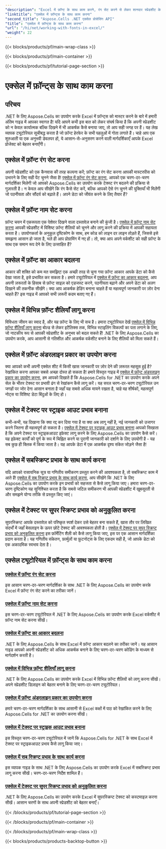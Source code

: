 ```yaml
---
"description": "Excel में फ़ॉन्ट के साथ काम करने, रंग सेट करने से लेकर शानदार स्प्रेडशीट के लिए शैलियाँ लागू करने तक के ट्यूटोरियल के साथ Aspose.Cells for .NET की शक्ति को अनलॉक करें।"
"linktitle": "एक्सेल में फ़ॉन्ट्स के साथ काम करना"
"second_title": "Aspose.Cells .NET एक्सेल प्रोसेसिंग API"
"title": "एक्सेल में फ़ॉन्ट्स के साथ काम करना"
"url": "/hi/net/working-with-fonts-in-excel/"
"weight": 22
---
```


{{< blocks/products/pf/main-wrap-class >}}

{{< blocks/products/pf/main-container >}}

{{< blocks/products/pf/tutorial-page-section >}}

# एक्सेल में फ़ॉन्ट्स के साथ काम करना

## परिचय

.NET के लिए Aspose.Cells का उपयोग करके Excel में फ़ॉन्ट्स को मास्टर करने के बारे में हमारी अंतिम गाइड में आपका स्वागत है! यदि आपने कभी इस बात को लेकर संघर्ष किया है कि अपनी स्प्रेडशीट को न केवल कार्यात्मक बल्कि दिखने में भी आकर्षक कैसे बनाया जाए, तो आप सही जगह पर हैं। यह लेख व्यापक ट्यूटोरियल सूचीबद्ध करता है जो फ़ॉन्ट हेरफेर के सभी पहलुओं में गोता लगाते हैं। चाहे आप एक शुरुआती या एक अनुभवी डेवलपर हों, ये आसान-से-अनुसरण करने वाली मार्गदर्शिकाएँ आपके Excel प्रोजेक्ट को बेहतर बनाएँगी।

## एक्सेल में फ़ॉन्ट रंग सेट करना

अपनी स्प्रेडशीट को एक कैनवास की तरह कल्पना करें; फ़ॉन्ट का रंग सेट करना आपकी मास्टरपीस को उभारने के लिए सही पेंट चुनने जैसा है! [एक्सेल में फ़ॉन्ट रंग सेट करना](./setting-font-color/), आपको एक चरण-दर-चरण मार्गदर्शिका मिलेगी जो आपको Aspose.Cells का उपयोग करके टेक्स्ट रंग बदलने की प्रक्रिया से गुज़ारती है। न केवल आप सीखेंगे कि रंग कैसे सेट करें, बल्कि आपको ऐसे रंग चुनने की युक्तियाँ भी मिलेंगी जो पठनीयता और सौंदर्य को बढ़ाते हैं। अपने डेटा को जीवंत करने के लिए तैयार हैं?

## एक्सेल में फ़ॉन्ट नाम सेट करना

फ़ॉन्ट चयन में एकरूपता एक पेशेवर दिखने वाला दस्तावेज़ बनाने की कुंजी है। [एक्सेल में फ़ॉन्ट नाम सेट करना](./setting-font-name/) आपकी स्प्रेडशीट में विशिष्ट फ़ॉन्ट शैलियों को चुनने और लागू करने की प्रक्रिया में आपकी सहायता करता है। उपयोगकर्ता के अनुकूल दृष्टिकोण के साथ, हम कोड को लाइन दर लाइन तोड़ते हैं, जिससे इसे समझना आसान हो जाता है, भले ही आप प्रोग्रामिंग में नए हों। तो, क्या आप अपने वर्कशीट को सही फ़ॉन्ट के साथ एक समान रूप देने के लिए उत्साहित हैं? 

## एक्सेल में फ़ॉन्ट का आकार बदलना

आकार की शक्ति को कम मत समझिए! एक अच्छी तरह से चुना गया फ़ॉन्ट आकार आपके डेटा को कैसे देखा जाता है, इसे प्रभावित कर सकता है। हमारे ट्यूटोरियल में [एक्सेल में फ़ॉन्ट का आकार बदलना](./changing-font-size/), आप अपनी ज़रूरतों के हिसाब से फ़ॉन्ट साइज़ को एडजस्ट करने, पठनीयता बढ़ाने और अपने डेटा को अलग दिखाने की तकनीक सीखेंगे। क्या आप आकर्षक हेडिंग बनाना चाहते हैं या महत्वपूर्ण जानकारी पर ज़ोर देना चाहते हैं? इस गाइड में आपको सभी ज़रूरी कदम बताए गए हैं। 

## एक्सेल में विभिन्न फ़ॉन्ट शैलियाँ लागू करना

विविधता जीवन का स्वाद है, और यह फ़ॉन्ट के लिए भी सच है। हमारा ट्यूटोरियल देखें [एक्सेल में विभिन्न फ़ॉन्ट शैलियाँ लागू करना](./applying-different-fonts-styles/) बोल्ड से लेकर इटैलिक्स तक, विभिन्न स्टाइलिंग विकल्पों का पता लगाने के लिए, जो नाटकीय रूप से आपकी स्प्रेडशीट के अनुभव को बदल सकते हैं! .NET के लिए Aspose.Cells का उपयोग करके, आप आसानी से गतिशील और आकर्षक वर्कशीट बनाने के लिए शैलियों को मिला सकते हैं। 

## एक्सेल में फ़ॉन्ट अंडरलाइन प्रकार का उपयोग करना

क्या आपको कभी अपनी एक्सेल शीट में किसी खास जानकारी पर ज़ोर देने की ज़रूरत महसूस हुई है? रेखांकित करना आपका सबसे अच्छा दोस्त हो सकता है! हमारे विस्तृत गाइड में [एक्सेल में फ़ॉन्ट अंडरलाइन प्रकार का उपयोग करना](./using-font-underline-type/), हम आपको दिखाते हैं कि Aspose.Cells for .NET का उपयोग करके अपने सेल के भीतर टेक्स्ट पर प्रभावी ढंग से रेखांकन कैसे लागू करें। यह सरल चरण-दर-चरण ट्यूटोरियल उन जगहों पर जोर देना आसान बनाता है जहाँ यह सबसे अधिक मायने रखता है, चाहे वह शीर्षकों, महत्वपूर्ण नोट्स या विशिष्ट डेटा बिंदुओं के लिए हो।

## एक्सेल में टेक्स्ट पर स्ट्राइक आउट प्रभाव बनाना

कभी-कभी, यह दिखाना कि क्या रद्द कर दिया गया है या क्या अब लागू नहीं है, नई जानकारी को उजागर करने जितना ही महत्वपूर्ण हो सकता है। [एक्सेल में टेक्स्ट पर स्ट्राइक आउट प्रभाव बनाना](./creating-strike-out-effect/) आपको सिखाता है कि अपने टेक्स्ट पर स्ट्राइकआउट इफ़ेक्ट लागू करने के लिए Aspose.Cells का उपयोग कैसे करें। यह इफ़ेक्ट कार्यों को पूर्ण के रूप में चिह्नित करने या पुरानी जानकारी को दर्शाने के लिए उपयोगी है - यह सब कुछ ही क्लिक में किया जाता है। यह आपके डेटा में एक आकर्षक दृश्य संकेत जोड़ने जैसा है!

## एक्सेल में सबस्क्रिप्ट प्रभाव के साथ कार्य करना

यदि आपको रासायनिक सूत्र या गणितीय समीकरण प्रस्तुत करने की आवश्यकता है, तो सबस्क्रिप्ट काम में आते हैं! [एक्सेल में सब स्क्रिप्ट प्रभाव के साथ कार्य करना](./working-with-sub-script-effects/), आप सीखेंगे कि .NET के लिए Aspose.Cells का उपयोग करके इन प्रभावों को सहजता से कैसे लागू किया जाए। हमारा चरण-दर-चरण दृष्टिकोण यह सुनिश्चित करता है कि सबसे जटिल समीकरण भी आपकी स्प्रेडशीट में खूबसूरती से और समझने योग्य तरीके से प्रस्तुत किए जाएं।

## एक्सेल में टेक्स्ट पर सुपर स्क्रिप्ट प्रभाव को अनुकूलित करना

सुपरस्क्रिप्ट आपके दस्तावेज़ को परिष्कृत स्पर्श देकर उसे बेहतर बना सकते हैं, खास तौर पर लिखित संदर्भों में जहाँ बेसलाइन के ऊपर छोटे टेक्स्ट की आवश्यकता होती है। [एक्सेल में टेक्स्ट पर सुपर स्क्रिप्ट प्रभाव को अनुकूलित करना](./customizing-super-script-effect/) इस फ़ॉर्मेटिंग शैली को कैसे लागू किया जाए, इस पर एक आसान मार्गदर्शिका प्रदान करता है। यह गणितीय संकेतन, फ़ार्मुलों या फ़ुटनोट्स के लिए एकदम सही है, जो आपके डेटा को एक अकादमिक स्वभाव देता है।

## एक्सेल ट्यूटोरियल में फ़ॉन्ट्स के साथ काम करना
### [एक्सेल में फ़ॉन्ट रंग सेट करना](./setting-font-color/)
इस आसान चरण-दर-चरण मार्गदर्शिका के साथ .NET के लिए Aspose.Cells का उपयोग करके Excel में फ़ॉन्ट रंग सेट करने का तरीका जानें।
### [एक्सेल में फ़ॉन्ट नाम सेट करना](./setting-font-name/)
इस चरण-दर-चरण ट्यूटोरियल में .NET के लिए Aspose.Cells का उपयोग करके Excel वर्कशीट में फ़ॉन्ट नाम सेट करना सीखें।
### [एक्सेल में फ़ॉन्ट का आकार बदलना](./changing-font-size/)
.NET के लिए Aspose.Cells के साथ Excel में फ़ॉन्ट आकार बदलने का तरीका जानें। यह आसान गाइड आपको अपनी स्प्रेडशीट को अधिक आकर्षक बनाने के लिए चरण-दर-चरण कोडिंग के माध्यम से मार्गदर्शन करती है।
### [एक्सेल में विभिन्न फ़ॉन्ट शैलियाँ लागू करना](./applying-different-fonts-styles/)
.NET के लिए Aspose.Cells का उपयोग करके Excel में विभिन्न फ़ॉन्ट शैलियों को लागू करना सीखें। अपने स्प्रेडशीट डिज़ाइन को बेहतर बनाने के लिए चरण-दर-चरण ट्यूटोरियल।
### [एक्सेल में फ़ॉन्ट अंडरलाइन प्रकार का उपयोग करना](./using-font-underline-type/)
हमारे चरण-दर-चरण मार्गदर्शिका के साथ आसानी से Excel कक्षों में पाठ को रेखांकित करने के लिए Aspose.Cells for .NET का उपयोग करना सीखें।
### [एक्सेल में टेक्स्ट पर स्ट्राइक आउट प्रभाव बनाना](./creating-strike-out-effect/)
इस विस्तृत चरण-दर-चरण ट्यूटोरियल में जानें कि Aspose.Cells for .NET के साथ Excel में टेक्स्ट पर स्ट्राइकआउट प्रभाव कैसे लागू किया जाए।
### [एक्सेल में सब स्क्रिप्ट प्रभाव के साथ कार्य करना](./working-with-sub-script-effects/)
इस व्यापक गाइड के साथ .NET के लिए Aspose.Cells का उपयोग करके Excel में सबस्क्रिप्ट प्रभाव लागू करना सीखें। चरण-दर-चरण निर्देश शामिल हैं।
### [एक्सेल में टेक्स्ट पर सुपर स्क्रिप्ट प्रभाव को अनुकूलित करना](./customizing-super-script-effect/)
.NET के लिए Aspose.Cells का उपयोग करके Excel में सुपरस्क्रिप्ट टेक्स्ट को कस्टमाइज़ करना सीखें। आसान चरणों के साथ अपनी स्प्रेडशीट को बेहतर बनाएँ।

{{< /blocks/products/pf/tutorial-page-section >}}

{{< /blocks/products/pf/main-container >}}

{{< /blocks/products/pf/main-wrap-class >}}

{{< blocks/products/products-backtop-button >}}
